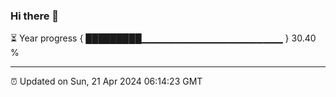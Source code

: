 ### Hi there 👋

⏳ Year progress { █████████▁▁▁▁▁▁▁▁▁▁▁▁▁▁▁▁▁▁▁▁▁ } 30.40 %

---

⏰ Updated on Sun, 21 Apr 2024 06:14:23 GMT
